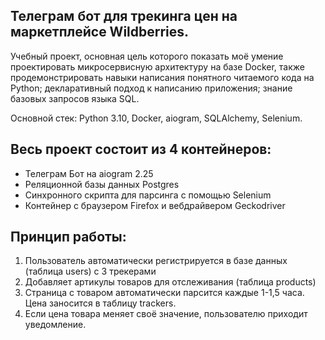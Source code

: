 ## Телеграм бот для трекинга цен на маркетплейсе Wildberries.

Учебный проект, основная цель которого показать моё умение проектировать микросервисную архитектуру на базе Docker,
также продемонстрировать навыки написания понятного читаемого кода на Python; декларативный подход к написанию приложения;
знание базовых запросов языка SQL.

Основной стек: Python 3.10, Docker, aiogram, SQLAlchemy, Selenium.

## Весь проект состоит из 4 контейнеров:
* Телеграм Бот на aiogram 2.25
* Реляционной базы данных Postgres
* Синхронного скрипта для парсинга с помощью Selenium
* Контейнер с браузером Firefox и вебдрайвером Geckodriver

## Принцип работы:
1. Пользователь автоматически регистрируется в базе данных (таблица users) с 3 трекерами
2. Добавляет артикулы товаров для отслеживания (таблица products)
3. Страница с товаром автоматически парсится каждые 1-1,5 часа. Цена заносится в таблицу trackers.
4. Если цена товара меняет своё значение, пользователю приходит уведомление.
